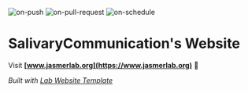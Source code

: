 
  ![on-push](../../actions/workflows/on-push.yaml/badge.svg)
  ![on-pull-request](../../actions/workflows/on-pull-request.yaml/badge.svg)
  ![on-schedule](../../actions/workflows/on-schedule.yaml/badge.svg)

  # SalivaryCommunication's Website

  Visit **[www.jasmerlab.org](https://www.jasmerlab.org)** 🚀

  _Built with [Lab Website Template](https://greene-lab.gitbook.io/lab-website-template-docs)_
